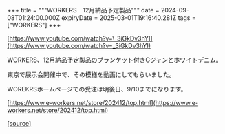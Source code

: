 +++
title = """WORKERS　12月納品予定製品"""
date = 2024-09-08T01:24:00.000Z
expiryDate = 2025-03-01T19:16:40.281Z
tags = ["WORKERS"]
+++
  

[https://www.youtube.com/watch?v=\_3iGkDv3hYI](https://www.youtube.com/watch?v=_3iGkDv3hYI)

  

WORKERS、12月納品予定製品のブランケット付きGジャンとホワイトデニム。

東京で展示会開催中で、その模様を動画にしてもらいました。

WOREKRSホームページでの受注は明後日、9/10までになります。

[https://www.e-workers.net/store/202412/top.html](https://www.e-workers.net/store/202412/top.html)

[[source]](http://eworkers.blogspot.com/2024/09/workers12.html)
